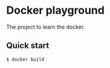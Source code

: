 # Docker playground

The project to learn the docker.

## Quick start

```console
$ docker build

```

